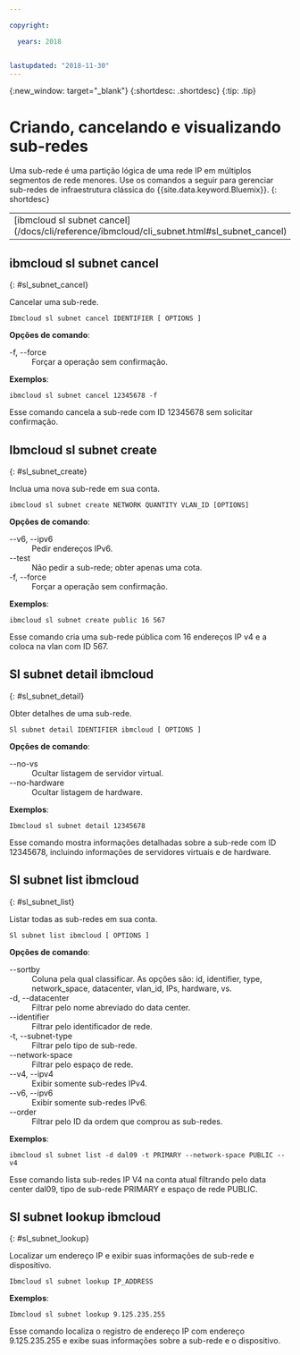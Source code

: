 ```yaml
---

copyright:

  years: 2018


lastupdated: "2018-11-30"
---
```


{:new_window: target="_blank"}
{:shortdesc: .shortdesc}
{:tip: .tip}

# Criando, cancelando e visualizando sub-redes

Uma sub-rede é uma partição lógica de uma rede IP em múltiplos segmentos de rede menores. Use os comandos a seguir para gerenciar sub-redes de infraestrutura clássica do {{site.data.keyword.Bluemix}}.
{: shortdesc}

<table summary="Alphabetically ordered  {{site.data.keyword.Bluemix_notm}} classic infrastructure Subnet commands that have links that bring you to more info for the command">
 <thead>
 </thead>
 <tbody>
 <tr>
 <td>[ibmcloud sl subnet cancel](/docs/cli/reference/ibmcloud/cli_subnet.html#sl_subnet_cancel)</td>
 <td>[Ibmcloud sl subnet create](/docs/cli/reference/ibmcloud/cli_subnet.html#sl_subnet_create)</td>
 <td>[Sl subnet detail ibmcloud](/docs/cli/reference/ibmcloud/cli_subnet.html#sl_subnet_detail)</td>
 <td>[Sl subnet list ibmcloud](/docs/cli/reference/ibmcloud/cli_subnet.html#sl_subnet_list)</td>
 <td>[Sl subnet lookup ibmcloud](/docs/cli/reference/ibmcloud/cli_subnet.html#sl_subnet_lookup)</td>
 </tr>
   </tbody>
 </table>

 ## ibmcloud sl subnet cancel
{: #sl_subnet_cancel}

Cancelar uma sub-rede.
```
Ibmcloud sl subnet cancel IDENTIFIER [ OPTIONS ]
```

<strong>Opções de comando</strong>:
<dl>
<dt>-f, --force</dt>
<dd>Forçar a operação sem confirmação.</dd>
</dl>

**Exemplos**:
```
ibmcloud sl subnet cancel 12345678 -f
```
Esse comando cancela a sub-rede com ID 12345678 sem solicitar confirmação.

## Ibmcloud sl subnet create
{: #sl_subnet_create}

Inclua uma nova sub-rede em sua conta.
```
ibmcloud sl subnet create NETWORK QUANTITY VLAN_ID [OPTIONS]
```

<strong>Opções de comando</strong>:
<dl>
<dt>--v6, --ipv6</dt>
<dd>Pedir endereços IPv6.</dd>
<dt>--test</dt>
<dd>Não pedir a sub-rede; obter apenas uma cota.</dd>
<dt>-f, --force</dt>
<dd>Forçar a operação sem confirmação.</dd>
</dl>

**Exemplos**:
```
ibmcloud sl subnet create public 16 567
```
Esse comando cria uma sub-rede pública com 16 endereços IP v4 e a coloca na vlan com ID 567.

## Sl subnet detail ibmcloud
{: #sl_subnet_detail}

Obter detalhes de uma sub-rede.
```
Sl subnet detail IDENTIFIER ibmcloud [ OPTIONS ]
```

<strong>Opções de comando</strong>:
<dl>
<dt>--no-vs</dt>
<dd>Ocultar listagem de servidor virtual.</dd>
<dt>--no-hardware</dt>
<dd>Ocultar listagem de hardware.</dd>
</dl>

**Exemplos**:
```
Ibmcloud sl subnet detail 12345678
```
Esse comando mostra informações detalhadas sobre a sub-rede com ID 12345678, incluindo informações de servidores virtuais e de hardware.

## Sl subnet list ibmcloud
{: #sl_subnet_list}

Listar todas as sub-redes em sua conta.
```
Sl subnet list ibmcloud [ OPTIONS ]
```

<strong>Opções de comando</strong>:
<dl>
<dt>--sortby</dt>
<dd>Coluna pela qual classificar. As opções são: id, identifier, type, network_space, datacenter, vlan_id, IPs, hardware, vs.</dd>
<dt>-d, --datacenter</dt>
<dd>Filtrar pelo nome abreviado do data center.</dd>
<dt>--identifier</dt>
<dd>Filtrar pelo identificador de rede.</dd>
<dt>-t, --subnet-type</dt>
<dd>Filtrar pelo tipo de sub-rede.</dd>
<dt>--network-space</dt>
<dd>Filtrar pelo espaço de rede.</dd>
<dt>--v4, --ipv4</dt>
<dd>Exibir somente sub-redes IPv4.</dd>
<dt>--v6, --ipv6</dt>
<dd>Exibir somente sub-redes IPv6.</dd>
<dt>--order</dt>
<dd>Filtrar pelo ID da ordem que comprou as sub-redes.</dd>
</dl>

**Exemplos**:
```
ibmcloud sl subnet list -d dal09 -t PRIMARY --network-space PUBLIC --v4
```
Esse comando lista sub-redes IP V4 na conta atual filtrando pelo data center dal09, tipo de sub-rede PRIMARY e espaço de rede PUBLIC.

## Sl subnet lookup ibmcloud
{: #sl_subnet_lookup}

Localizar um endereço IP e exibir suas informações de sub-rede e dispositivo.
```
Ibmcloud sl subnet lookup IP_ADDRESS
```


**Exemplos**:
```
Ibmcloud sl subnet lookup 9.125.235.255
```
Esse comando localiza o registro de endereço IP com endereço 9.125.235.255 e exibe suas informações sobre a sub-rede e o dispositivo.
